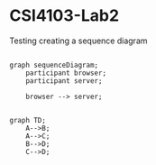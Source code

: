# CSI4103-Lab2

Testing creating a sequence diagram
```mermaid

graph sequenceDiagram;
    participant browser;
    participant server;
    
    browser --> server;


graph TD;
    A-->B;
    A-->C;
    B-->D;
    C-->D;
```
